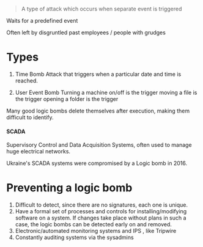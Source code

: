 
> A type of attack which occurs when separate event is triggered

Waits for a predefined event

Often left by disgruntled past employees / people with grudges

# Types

1. Time Bomb
		Attack that triggers when a particular date and time is reached.

2. User Event Bomb 
		Turning a machine on/off is the trigger
		moving a file is the trigger
		opening a folder is the trigger

Many good logic bombs delete themselves after execution, making them difficult to identify.

#### SCADA
Supervisory Control and Data Acquisition Systems, often used to manage huge electrical networks.

Ukraine's SCADA systems were compromised by a Logic bomb in 2016.

# Preventing a logic bomb

1. Difficult to detect, since there are no signatures, each one is unique.
2. Have a formal set of processes and controls for installing/modifying software on a system. If changes take place without plans in such a case, the logic bombs can be detected early on and removed.
3. Electronic/automated monitoring systems and IPS , like Tripwire
4. Constantly auditing systems via the sysadmins




